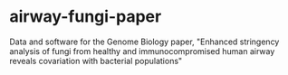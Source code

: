 airway-fungi-paper
==================

Data and software for the Genome Biology paper, "Enhanced stringency analysis of fungi from healthy and immunocompromised human airway reveals covariation with bacterial populations" 
